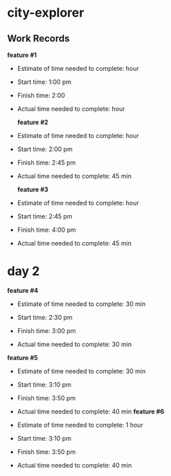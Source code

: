 # city-explorer

## Work Records

**feature #1**

-   Estimate of time needed to complete: hour
-   Start time: 1:00 pm

-   Finish time: 2:00

-   Actual time needed to complete: hour

    **feature #2**

-   Estimate of time needed to complete: hour
-   Start time: 2:00 pm

-   Finish time: 2:45 pm

-   Actual time needed to complete: 45 min

    **feature #3**

-   Estimate of time needed to complete: hour
-   Start time: 2:45 pm

-   Finish time: 4:00 pm

-   Actual time needed to complete: 45 min

# day 2

**feature #4**

-   Estimate of time needed to complete: 30 min
-   Start time: 2:30 pm

-   Finish time: 3:00 pm

-   Actual time needed to complete: 30 min

**feature #5**

-   Estimate of time needed to complete: 30 min
-   Start time: 3:10 pm

-   Finish time: 3:50 pm

-   Actual time needed to complete: 40 min
    **feature #6**

-   Estimate of time needed to complete: 1 hour
-   Start time: 3:10 pm

-   Finish time: 3:50 pm

-   Actual time needed to complete: 40 min
